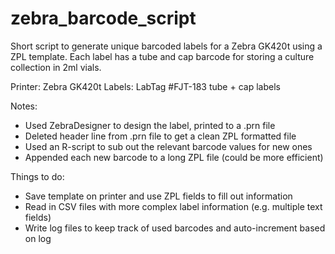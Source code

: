 # zebra_barcode_script
Short script to generate unique barcoded labels for a Zebra GK420t using a ZPL template.
Each label has a tube and cap barcode for storing a culture collection in 2ml vials.

Printer: Zebra GK420t
Labels: LabTag #FJT-183 tube + cap labels

Notes:
- Used ZebraDesigner to design the label, printed to a .prn file
- Deleted header line from .prn file to get a clean ZPL formatted file
- Used an R-script to sub out the relevant barcode values for new ones
- Appended each new barcode to a long ZPL file (could be more efficient)

Things to do:
- Save template on printer and use ZPL fields to fill out information
- Read in CSV files with more complex label information (e.g. multiple text fields)
- Write log files to keep track of used barcodes and auto-increment based on log

